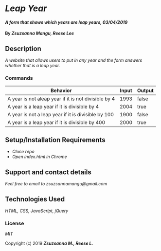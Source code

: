 # _Leap Year_

#### _A form that shows which years are leap years, 03/04/2019_

#### By _**Zsuzsanna Mangu, Reese Lee**_

## Description

_A website that allows users to put in any year and the form answers whether that is a leap year._

### Commands

| Behavior | Input | Output |
| -------- | ----- | ------ |
| A year is not aleap year if it is not divisible by 4 | 1993 | false |
| A year is a leap year if it is divisible by 4 | 2004 | true |
| A year is not a leap year if it is divisible by 100 | 1900 | false |
| A year is a leap year if it is divisible by 400 | 2000 | true |

## Setup/Installation Requirements

* _Clone repo_
* _Open index.html in Chrome_

## Support and contact details

_Feel free to email to zsuzsannamangu@gmail.com_

## Technologies Used

_HTML, CSS, JavaScript, jQuery_

### License

*MIT*

Copyright (c) 2019 **_Zsuzsanna M., Reese L._**
